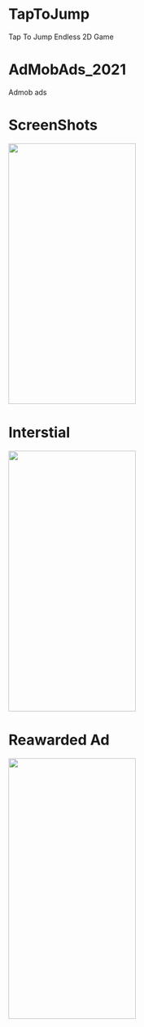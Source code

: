 # TapToJump
Tap To Jump Endless 2D Game
# AdMobAds_2021
Admob ads




# ScreenShots

<img src="_images/Admob_1.png" width="250" height="512">

# Interstial
<img src="_images/Admob_2.png" width="250" height="512">

# Reawarded Ad
<img src="_images/Admob_3.png" width="250" height="512">
